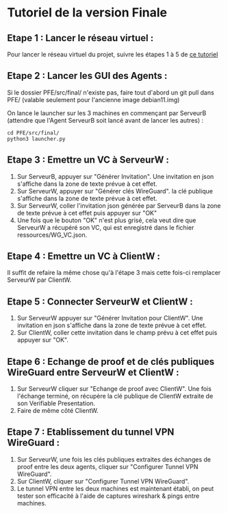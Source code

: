 # Tutoriel de la version Finale

## Etape 1 : Lancer le réseau virtuel :
Pour lancer le réseau virtuel du projet, suivre les étapes 1 à 5 de  [ce tutoriel](https://github.com/Sixelas/PFE/tree/main/src/NEmu)

## Etape 2 : Lancer les GUI des Agents :
Si le dossier PFE/src/final/ n'existe pas, faire tout d'abord un git pull dans PFE/  (valable seulement pour l'ancienne image debian11.img)

On lance le launcher sur les 3 machines en commençant par ServeurB (attendre que l'Agent ServeurB soit lancé avant de lancer les autres) :
```
cd PFE/src/final/
python3 launcher.py
```

## Etape 3 : Emettre un VC à ServeurW :
1. Sur ServeurB, appuyer sur "Générer Invitation". Une invitation en json s'affiche dans la zone de texte prévue à cet effet.
2. Sur ServeurW, appuyer sur "Générer clés WireGuard". la clé publique s'affiche dans la zone de texte prévue à cet effet.
3. Sur ServeurW, coller l'invitation json générée par ServeurB dans la zone de texte prévue à cet effet puis appuyer sur "OK"
4. Une fois que le bouton "OK" n'est plus grisé, cela veut dire que ServeurW a récupéré son VC, qui est enregistré dans le fichier ressources/WG_VC.json.

## Etape 4 : Emettre un VC à ClientW :
Il suffit de refaire la même chose qu'à l'étape 3 mais cette fois-ci remplacer ServeurW par ClientW.

## Etape 5 : Connecter ServeurW et ClientW :
1. Sur ServeurW appuyer sur "Générer Invitation pour ClientW". Une invitation en json s'affiche dans la zone de texte prévue à cet effet.
2. Sur ClientW, coller cette invitation dans le champ prévu à cet effet puis appuyer sur "OK".

## Etape 6 : Echange de proof et de clés publiques WireGuard entre ServeurW et ClientW :
1. Sur ServeurW cliquer sur "Echange de proof avec ClientW". Une fois l'échange terminé, on récupère la clé publique de ClientW extraite de son Verifiable Presentation.
2. Faire de même côté ClientW.

## Etape 7 : Etablissement du tunnel VPN WireGuard :
1. Sur ServeurW, une fois les clés publiques extraites des échanges de proof entre les deux agents, cliquer sur "Configurer Tunnel VPN WireGuard".
2. Sur ClientW, cliquer sur "Configurer Tunnel VPN WireGuard".
3. Le tunnel VPN entre les deux machines est maintenant établi, on peut tester son efficacité à l'aide de captures wireshark & pings entre machines.